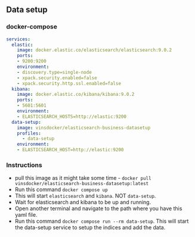 ## Data setup

### docker-compose

```yaml
services:
  elastic:
    image: docker.elastic.co/elasticsearch/elasticsearch:9.0.2
    ports:
    - 9200:9200
    environment:
    - discovery.type=single-node
    - xpack.security.enabled=false
    - xpack.security.http.ssl.enabled=false
  kibana:
    image: docker.elastic.co/kibana/kibana:9.0.2
    ports:
    - 5601:5601
    environment:
    - ELASTICSEARCH_HOSTS=http://elastic:9200
  data-setup:
    image: vinsdocker/elasticsearch-business-datasetup
    profiles:
      - data-setup
    environment:
    - ELASTICSEARCH_HOST=http://elastic:9200
```

### Instructions

 - pull this image as it might take some time - `docker pull vinsdocker/elasticsearch-business-datasetup:latest`
 - Run this command `docker compose up`
 - This will start `elasticsearch` and `kibana`. NOT `data-setup`.
 - Wait for elasticsearch and kibana to be up and running.
 - Open another terminal and navigate to the path where you have this yaml file.
 - Run this command `docker compose run --rm data-setup`. This will start the data-setup service to setup the indices and add the data.